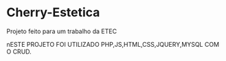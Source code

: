 # Cherry-Estetica
Projeto feito para um trabalho da ETEC

nESTE PROJETO FOI UTILIZADO PHP,JS,HTML,CSS,JQUERY,MYSQL COM O CRUD. 
